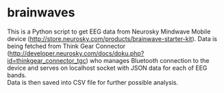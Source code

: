 # brainwaves
This is a Python script to get EEG data from Neurosky Mindwave Mobile device (http://store.neurosky.com/products/brainwave-starter-kit). Data is being fetched from Think Gear Connector (http://developer.neurosky.com/docs/doku.php?id=thinkgear_connector_tgc) who manages Bluetooth connection to the device and serves on localhost socket with JSON data for each of EEG bands. <br>Data is then saved into CSV file for further possible analysis.
